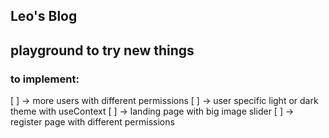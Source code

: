 ## Leo's Blog

## playground to try new things

### to implement:

  [ ] -> more users with different permissions
  [ ] -> user specific light or dark theme with useContext
  [ ] -> landing page with big image slider
  [ ] -> register page with different permissions
